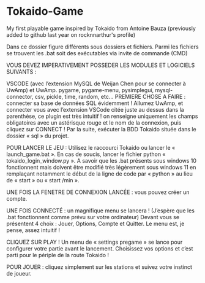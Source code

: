 # Tokaido-Game
My first playable game inspired by Tokaido from Antoine Bauza (previously added to github last year on rocknnarthur's profile)

Dans ce dossier figure différents sous dossiers et fichiers. Parmi les fichiers se trouvent les .bat soit des exécutables via invite de commande (CMD)

VOUS DEVEZ IMPERATIVEMENT POSSEDER LES MODULES ET LOGICIELS SUIVANTS :

VSCODE (avec l’extension MySQL de Weijan Chen pour se connecter à UwAmp) et UwAmp.
pygame, pygame-menu, pysimplegui, mysql-connector, csv, pickle, time, random, etc…
PREMIERE CHOSE A FAIRE : connecter sa base de données SQL évidemment ! Allumez UwAmp, et connecter vous avec l’extension VSCode citée juste au dessus dans la parenthèse, ce plugin est très intuitif ! on renseigne uniquement les champs obligatoires avec un astérisque rouge et le nom de la connexion, puis cliquez sur CONNECT ! Par la suite, exécuter la BDD Tokaido située dans le dossier « sql » du projet.

POUR LANCER LE JEU : Utilisez le raccourci Tokaido ou lancer le « launch_game.bat ». En cas de soucis, lancer le fichier python « tokaido_login_window.py ». A savoir que les .bat présents sous windows 10 fonctionnent mais doivent être modifié très légèrement sous windows 11 en remplaçant notamment le début de la ligne de code par « python » au lieu de « start » ou « start /min ».

UNE FOIS LA FENETRE DE CONNEXION LANCÉE : vous pouvez créer un compte.

UNE FOIS CONNECTÉ : un magnifique menu se lancera ! (J’espère que les .bat fonctionnent comme prévu sur votre ordinateur) Devant vous se présentent 4 choix : Jouer, Options, Compte et Quitter. Le menu est, je pense, assez intuitif !

CLIQUEZ SUR PLAY ! Un menu de « settings pregame » se lance pour configurer votre partie avant le lancement. Choisissez vos options et c’est parti pour le périple de la route Tokaido !

POUR JOUER : cliquez simplement sur les stations et suivez votre instinct de joueur.
